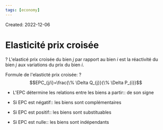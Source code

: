 ```yaml
---
tags: [economy]
---
```

Created: 2022-12-06

# Elasticité prix croisée
?
L'elasticé prix croisée du bien $j$ par rapport au bien $i$ est la réactivité du bien $j$ aux variations du prix du bien $i$.
<!--SR:!2024-04-16,175,230-->

Formule de l'elasticté prix croisée:
?
$$EPC_{j/i}=\frac{\% \Delta Q_{j}}{\% \Delta P_{i}}$$
<!--SR:!2024-01-15,96,230-->

- L'EPC détermine les relations entre les biens a partir:: de son signe
<!--SR:!2024-07-25,312,210-->
- Si EPC est négatif:: les biens sont complémentaires
<!--SR:!2024-01-04,71,210-->
- Si EPC est positif:: les biens sont substituables
<!--SR:!2024-01-02,128,210-->
- Si EPC est nulle:: les biens sont indépendants
<!--SR:!2024-06-30,204,230-->